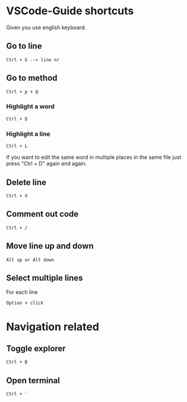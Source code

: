 # VSCode-Guide shortcuts
Given you use english keyboard.

## Go to line
```
Ctrl + G --> line nr
```

## Go to method
```
Ctrl + p + @
```

### Highlight a word
```
Ctrl + D
```

### Highlight a line
```
Ctrl + L
```

If you want to edit the same word in multiple places in the same file just press "Ctrl + D" again and again.


## Delete line 
```
Ctrl + X
```

## Comment out code
```
Ctrl + /
```

## Move line up and down 
```
Alt up or Alt down
```

## Select multiple lines
For each line
```
Option + click
```

# Navigation related

## Toggle explorer
```
Ctrl + B
```

## Open terminal
```
Ctrl + `
```
